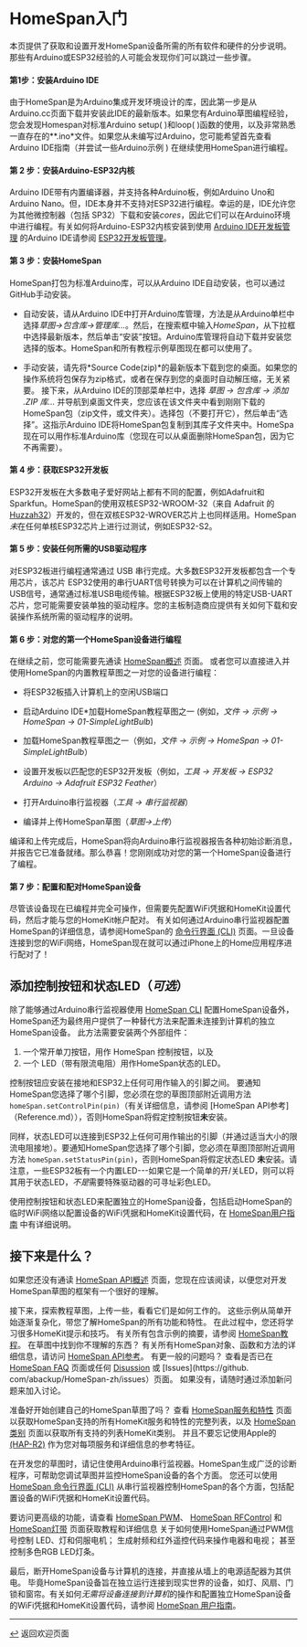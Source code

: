 # HomeSpan入门

本页提供了获取和设置开发HomeSpan设备所需的所有软件和硬件的分步说明。那些有Arduino或ESP32经验的人可能会发现你们可以跳过一些步骤。

#### 第1步：安装Arduino IDE

由于HomeSpan是为Arduino集成开发环境设计的库，因此第一步是从Arduino.cc页面下载并安装此IDE的最新版本。如果您有Arduino草图编程经验，您会发现Homespan对标准Arduino setup( )和loop( )函数的使用，以及非常熟悉一直存在的*\*.ino*文件。如果您从未编写过Arduino，您可能希望首先查看 Arduino IDE指南（并尝试一些Arduino示例 ) 在继续使用HomeSpan进行编程。

#### 第 2 步：安装Arduino-ESP32内核

Arduino IDE带有内置编译器，并支持各种Arduino板，例如Arduino Uno和Arduino Nano。但，IDE本身并不支持对ESP32进行编程。幸运的是，IDE允许您为其他微控制器（包括 SP32）下载和安装*cores*，因此它们可以在Arduino环境中进行编程。有关如何将Arduino-ESP32内核安装到使用 [ Arduino IDE开发板管理](https://github.com/espressif/arduino-esp32/blob/master/docs/arduino-ide/boards_manager.md) 的Arduino IDE请参阅 [ ESP32开发板管理](https://github.com/espressif/arduino-esp32/blob/master/docs/arduino-ide/boards_manager.md)。

#### 第 3 步：安装HomeSpan

HomeSpan打包为标准Arduino库，可以从Arduino IDE自动安装，也可以通过GitHub手动安装。

* 自动安装，请从Arduino IDE中打开Arduino库管理，方法是从Arduino单栏中选择*草图→包含库→管理库...*。然后，在搜索框中输入*HomeSpan*，从下拉框中选择最新版本，然后单击“安装”按钮。Arduino库管理将自动下载并安装您选择的版本。HomeSpan和所有教程示例草图现在都可以使用了。


* 手动安装，请先将*Source Code(zip)*的最新版本下载到您的桌面。如果您的操作系统将包保存为zip格式，或者在保存到您的桌面时自动解压缩，无关紧要。 接下来，从Arduino IDE的顶部菜单栏中，选择 *草图 → 包含库 → 添加 .ZIP 库...* 并导航到桌面文件夹，您应该在该文件夹中看到刚刚下载的HomeSpan包（zip文件，或文件夹）。选择包（不要打开它），然后单击“选择”。这指示Arduino IDE将HomeSpan包复制到其库子文件夹中。HomeSpa 现在可以用作标准Arduino库（您现在可以从桌面删除HomeSpan包，因为它不再需要）。

#### 第 4 步：获取ESP32开发板


ESP32开发板在大多数电子爱好网站上都有不同的配置，例如Adafruit和Sparkfun。HomeSpan的使用双核ESP32-WROOM-32（来自 Adafruit 的 [Huzzah32](https://www.adafruit.com/product/3619)）开发的，但在双核ESP32-WROVER芯片上也同样适用。HomeSpan*未*在任何单核ESP32芯片上进行过测试，例如ESP32-S2。


#### 第 5 步：安装任何所需的USB驱动程序


对ESP32板进行编程通常通过 USB 串行完成。大多数ESP32开发板都包含一个专用芯片，该芯片 ESP32使用的串行UART信号转换为可以在计算机之间传输的USB信号，通常通过标准USB电缆传输。根据ESP32板上使用的特定USB-UART芯片，您可能需要安装单独的驱动程序。您的主板制造商应提供有关如何下载和安装操作系统所需的驱动程序的说明。

#### 第 6 步：对您的第一个HomeSpan设备进行编程

在继续之前，您可能需要先通读 [HomeSpan概述](Overview.md) 页面。 或者您可以直接进入并使用HomeSpan的内置教程草图之一对您的设备进行编程：

* 将ESP32板插入计算机上的空闲USB端口

* 启动Arduino IDE*加载HomeSpan教程草图之一 (例如，*文件 → 示例 → HomeSpan → 01-SimpleLightBulb*)

* 加载HomeSpan教程草图之一（例如，*文件 → 示例 → HomeSpan → 01-SimpleLightBulb*）

* 设置开发板以匹配您的ESP32开发板（例如，*工具 → 开发板 → ESP32 Arduino → Adafruit ESP32 Feather*）

* 打开Arduino串行监视器（*工具 → 串行监视器*）

* 编译并上传HomeSpan草图（*草图→上传*）

编译和上传完成后，HomeSpan将向Arduino串行监视器报告各种初始诊断消息，并报告它已准备就绪。那么恭喜！您刚刚成功对您的第一个HomeSpan设备进行了编程。

#### 第 7 步：配置和配对HomeSpan设备

尽管该设备现在已编程并完全可操作，但需要先配置WiFi凭据和HomeKit设置代码，然后才能与您的HomeKit帐户配对。 有关如何通过Arduino串行监视器配置HomeSpan的详细信息，请参阅HomeSpan的 [命令行界面 (CLI)](CLI.md) 页面。一旦设备连接到您的WiFi网络，HomeSpan现在就可以通过iPhone上的Home应用程序进行配对了！


## 添加控制按钮和状态LED（*可选*）

除了能够通过Arduino串行监视器使用 [HomeSpan CLI](CLI.md) 配置HomeSpan设备外，HomeSpan还为最终用户提供了一种替代方法来配置未连接到计算机的独立HomeSpan设备。 此方法需要安装两个外部组件：

1. 一个常开单刀按钮，用作 HomeSpan 控制按钮，以及
1. 一个 LED（带有限流电阻）用作HomeSpan状态的LED。

控制按钮应安装在接地和ESP32上任何可用作输入的引脚之间。 要通知HomeSpan您选择了哪个引脚，您必须在您的草图顶部附近调用方法 `homeSpan.setControlPin(pin)`（有关详细信息，请参阅 [HomeSpan API参考]（Reference.md）），否则HomeSpan将假定控制按钮**未**安装。

同样，状态LED可以连接到ESP32上任何可用作输出的引脚（并通过适当大小的限流电阻接地）。要通知HomeSpan您选择了哪个引脚，您必须在草图顶部附近调用方法 `homeSpan.setStatusPin(pin)`，否则HomeSpan将假定状态LED **未**安装。请注意，一些ESP32板有一个内置LED---如果它是一个简单的开/关LED，则可以将其用于状态LED，*不是*需要特殊驱动器的可寻址彩色LED。


使用控制按钮和状态LED来配置独立的HomeSpan设备，包括启动HomeSpan的临时WiFi网络以配置设备的WiFi凭据和HomeKit设置代码，在 [HomeSpan用户指南](UserGuide.md) 中有详细说明。


## 接下来是什么？

如果您还没有通读 [HomeSpan API概述](Overview.md) 页面，您现在应该阅读，以便您对开发HomeSpan草图的框架有一个很好的理解。

接下来，探索教程草图，上传一些，看看它们是如何工作的。 这些示例从简单开始逐渐复杂化，带您了解HomeSpan的所有功能和特性。 在此过程中，您还将学习很多HomeKit提示和技巧。 有关所有包含示例的摘要，请参阅 [HomeSpan教程](Tutorials.md)。 在草图中找到你不理解的东西？ 有关所有HomeSpan对象、函数和方法的详细信息，请访问 [HomeSpan API参考](Reference.md)。 有更一般的问题吗？ 查看是否已在 [HomeSpan FAQ](FAQ.md) 页面或任何 [Disussion](https://github.com/abackup/HomeSpan-zh/discussions) 或 [Issues](https://github. com/abackup/HomeSpan-zh/issues）页面。 如果没有，请随时通过添加新问题来加入讨论。

准备好开始创建自己的HomeSpan草图了吗？ 查看 [HomeSpan服务和特性](ServiceList.md) 页面以获取HomeSpan支持的所有HomeKit服务和特性的完整列表，以及 [HomeSpan 类别](Categories.md) 页面以获取所有支持的列表HomeKit类别。 并且不要忘记使用Apple的 [(HAP-R2)](https://developer.apple.com/homekit/specification/) 作为您对每项服务和详细信息的参考特征。

在开发您的草图时，请记住使用Arduino串行监视器。HomeSpan生成广泛的诊断程序，可帮助您调试草图并监控HomeSpan设备的各个方面。 您还可以使用 [HomeSpan 命令行界面 (CLI)](CLI.md) 从串行监视器控制HomeSpan的各个方面，包括配置设备的WiFi凭据和HomeKit设置代码。

要访问更高级的功能，请查看 [HomeSpan PWM](https://github.com/abackup/HomeSpan-zh/blob/master/docs/PWM.md)、 [HomeSpan RFControl](https://github.com/abackup/HomeSpan-zh/blob/master/docs/RMT.md) 和 [HomeSpan灯带](https://github.com/abackup/HomeSpan-zh/blob/master/docs/Pixels.md) 页面获取教程和详细信息 关于如何使用HomeSpan通过PWM信号控制 LED、灯和伺服电机； 生成射频和红外遥控代码来操作电器和电视； 甚至控制多色RGB LED灯条。

最后，断开HomeSpan设备与计算机的连接，并直接从墙上的电源适配器为其供电。 毕竟HomeSpan设备旨在独立运行连接到现实世界的设备，如灯、风扇、门锁和窗帘。有关如何*无需将设备连接到计算机*的操作和配置独立HomeSpan设备的WiFi凭据和HomeKit设置代码，请参阅 [HomeSpan 用户指南](UserGuide.md)。

---

[↩️](README.md) 返回欢迎页面
